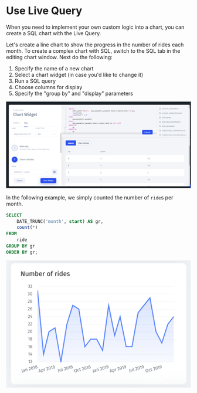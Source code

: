 # Use Live Query

When you need to implement your own custom logic into a chart, you can create a SQL chart with the Live Query.

Let's create a line chart to show the progress in the number of rides each month. To create a complex chart with SQL, switch to the SQL tab in the editing chart window. Next do the following:

1. Specify the name of a new chart
2. Select a chart widget \(in case you'd like to change it\)
3. Run a SQL query 
4. Choose columns for display
5. Specify the "group by" and "display" parameters

![](../../.gitbook/assets/image%20%28267%29.png)

In the following example, we simply counted the number of `ride`s per month.

```sql
SELECT
    DATE_TRUNC('month', start) AS gr,
    count(*)
FROM 
    ride
GROUP BY gr
ORDER BY gr;
```

![](../../.gitbook/assets/image%20%28181%29.png)



